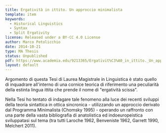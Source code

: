 ```yaml
---
title: Ergatività in ittito. Un approccio minimalista
template: item
keywords: 
  - Historical Linguistics
  - Syntax
  - Split Ergativity
license: Released under a BY-CC 4.0 License
author: Marco Petolicchio
date: 2014-10-21
type: MA Thesis
status: Unpublished
pdf: https://www.academia.edu/9213365/Ergativit%C3%A0_in_ittito._Un_approccio_minimalista_-_Tesi_di_Laurea_Magistrale
layout: default
---
```


Argomento di questa Tesi di Laurea Magistrale in Linguistica è stato quello di inquadrare all'interno di una cornice teorica di riferimento una peculiarità della estinta lingua ittita che prende il nome di "ergatività scissa". 

Nella Tesi ho tentato di indagare tale fenomeno alla luce dei recenti sviluppi della teoria sintattica in ottica sincronica - utilizzando un approccio derivato dal Programma Minimalista (Chomsky 1995) - operando un raffronto con una parte della vasta bibliografia di anatolistica ed indoeuropeistica sviluppatasi sul tema (tra tutti Laroche 1962, Benveniste 1962, Garrett 1990, Melchert 2011). 